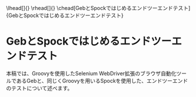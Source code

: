 \lhead[]{}
\rhead[]{}
\chead[GebとSpockではじめるエンドツーエンドテスト]{GebとSpockではじめるエンドツーエンドテスト}

# GebとSpockではじめるエンドツーエンドテスト

本稿では、Groovyを使用したSelenium WebDriver拡張のブラウザ自動化ツールであるGebと、同じくGroovyを用いるSpockを使用した、エンドツーエンドのテストについて述べます。
